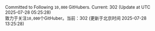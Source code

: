 Committed to Following `10,000` GitHubers. Current: <!-- FOLLOWING_COUNT -->302<!-- FOLLOWING_COUNT --> (Update at UTC <!-- LAST_UPDATED -->2025-07-28 05:25:28<!-- LAST_UPDATED -->)<br>
致力于关注`10,000`个GitHuber。当前：<!-- FOLLOWING_COUNT -->302<!-- FOLLOWING_COUNT --> (更新于北京时间 <!-- LAST_UPDATED_CST -->2025-07-28 13:25:28<!-- LAST_UPDATED_CST -->)
